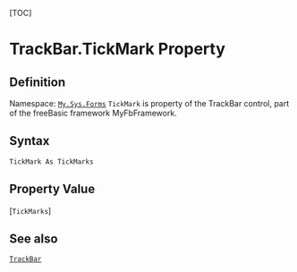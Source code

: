[TOC]
# TrackBar.TickMark Property

## Definition
Namespace: [`My.Sys.Forms`](My.Sys.Forms.md)
`TickMark` is property of the TrackBar control, part of the freeBasic framework MyFbFramework.
## Syntax
```freeBasic
TickMark As TickMarks
```
## Property Value
[`TickMarks`]
## See also
[`TrackBar`](TrackBar.md)
